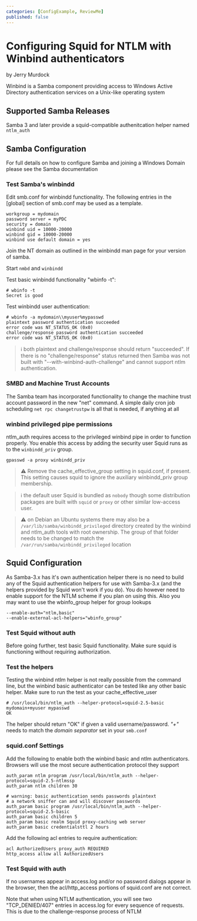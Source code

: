 ```yaml
---
categories: [ConfigExample, ReviewMe]
published: false
---
```

# Configuring Squid for NTLM with Winbind authenticators

by Jerry Murdock

Winbind is a Samba component providing access to Windows Active Directory
authentication services on a Unix-like operating system


## Supported Samba Releases
Samba 3 and later provide a squid-compatible authenitcation helper named
`ntlm_auth`

## Samba Configuration

For full details on how to configure Samba and joining a Windows Domain please
see the Samba documentation

### Test Samba's winbindd

Edit smb.conf for winbindd functionality. The following entries in the
[global] section of smb.conf may be used as a template.
```
workgroup = mydomain
password server = myPDC
security = domain
winbind uid = 10000-20000
winbind gid = 10000-20000
winbind use default domain = yes
```

Join the NT domain as outlined in the winbindd man page for your version
of samba.

Start `nmbd` and `winbindd`

Test basic winbindd functionality "wbinfo -t":
```
# wbinfo -t
Secret is good
```

Test winbindd user authentication:
```
# wbinfo -a mydomain\\myuser%mypasswd
plaintext password authentication succeeded
error code was NT_STATUS_OK (0x0)
challenge/response password authentication succeeded
error code was NT_STATUS_OK (0x0)
```

> :information_source: both plaintext and challenge/response should return "succeeded". 
If there is no "challenge/response" status returned then
Samba was not built with "--with-winbind-auth-challenge" and cannot
support ntlm authentication.

### SMBD and Machine Trust Accounts

The Samba team has incorporated functionality to change the machine
trust account password in the new "net" command. A simple daily cron job
scheduling `net rpc changetrustpw` is all that is needed, if
anything at all

### winbind privileged pipe permissions

ntlm_auth requires access to the privileged winbind pipe in order to
function properly. You enable this access by adding the security user
Squid runs as to the `winbindd_priv` group.

```
gpasswd -a proxy winbindd_priv
```

> :warning: Remove the cache_effective_group setting in squid.conf, if
  present. This setting causes squid to ignore the auxiliary
  winbindd_priv group membership.
    
> :information_source:
  the default user Squid is bundled as `nobody` though some
  distribution packages are built with `squid` or `proxy` or other
  similar low-access user.

> :warning:
  on Debian an Ubuntu systems there may also be a
  `/var/lib/samba/winbindd_privileged` directory created by the
  winbind and ntlm_auth tools with root ownership. The group of that
  folder needs to be changed to match the
`  /var/run/samba/winbindd_privileged` location

## Squid Configuration

As Samba-3.x has it's own authentication helper there is no need to
build any of the Squid authentication helpers for use with Samba-3.x
(and the helpers provided by Squid won't work if you do). You do however
need to enable support for the NTLM scheme if you plan on using this.
Also you may want to use the wbinfo_group helper for group lookups

```
--enable-auth="ntlm,basic"
--enable-external-acl-helpers="wbinfo_group"
```

### Test Squid without auth

Before going further, test basic Squid functionality. Make sure squid is
functioning without requiring authorization.

### Test the helpers

Testing the winbind ntlm helper is not really possible from the command
line, but the winbind basic authenticator can be tested like any other
basic helper. Make sure to run the test as your cache_effective_user

```
# /usr/local/bin/ntlm_auth --helper-protocol=squid-2.5-basic
mydomain+myuser mypasswd
OK
```

The helper should return "OK" if given a valid username/password. *"+"*
needs to match the *domain separator* set in your `smb.conf`

### squid.conf Settings

Add the following to enable both the winbind basic and ntlm
authenticators. Browsers will use the most secure authentication
protocol they support

```
auth_param ntlm program /usr/local/bin/ntlm_auth --helper-protocol=squid-2.5-ntlmssp
auth_param ntlm children 30

# warning: basic authentication sends passwords plaintext
# a network sniffer can and will discover passwords
auth_param basic program /usr/local/bin/ntlm_auth --helper-protocol=squid-2.5-basic
auth_param basic children 5
auth_param basic realm Squid proxy-caching web server
auth_param basic credentialsttl 2 hours
```

Add the following acl entries to require authentication:

```
acl AuthorizedUsers proxy_auth REQUIRED
http_access allow all AuthorizedUsers

```

### Test Squid with auth

If no usernames appear in access.log and/or no password dialogs appear
in the browser, then the acl/http_access portions of squid.conf are
not correct.

Note that when using NTLM authentication, you will see two
"TCP_DENIED/407" entries in access.log for every sequence of requests.
This is due to the challenge-response process of NTLM